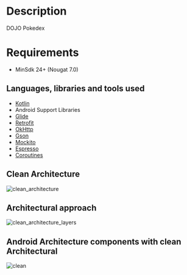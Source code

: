 # Description
DOJO Pokedex

# Requirements
-   MinSdk 24+ (Nougat 7.0)

## Languages, libraries and tools used
* [Kotlin](https://kotlinlang.org/)
* Android Support Libraries
* [Glide](https://github.com/bumptech/glide)
* [Retrofit](http://square.github.io/retrofit/)
* [OkHttp](http://square.github.io/okhttp/)
* [Gson](https://github.com/google/gson)
* [Mockito](http://site.mockito.org/)
* [Espresso](https://developer.android.com/training/testing/espresso/index.html)
* [Coroutines](https://kotlinlang.org/docs/reference/coroutines-overview.html)


Clean Architecture
-
![clean_architecture](https://user-images.githubusercontent.com/16631131/44717299-53711800-aac5-11e8-86b5-d3bda1035abc.png)


Architectural approach
-
![clean_architecture_layers](https://user-images.githubusercontent.com/16631131/44717362-73084080-aac5-11e8-9029-10b3da073804.png)


Android Architecture components with clean Architectural
-
![clean](https://user-images.githubusercontent.com/16631131/51852946-38d2f180-2338-11e9-918e-5bbcaaa4074f.png)
